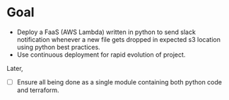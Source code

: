 Goal
====

- Deploy a FaaS (AWS Lambda) written in python to send slack notification whenever a new file gets dropped in expected s3 location using python best practices.
- Use continuous deployment for rapid evolution of project. 

Later,

- [ ] Ensure all being done as a single module containing both python code and terraform.